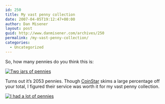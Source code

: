 ```yaml
---
id: 250
title: My vast penny collection
date: 2007-04-05T19:12:47+00:00
author: Dan Misener
layout: post
guid: http://www.danmisener.com/archives/250
permalink: /my-vast-penny-collection/
categories:
  - Uncategorized
---
```

So, how many pennies do you think this is:

[![Two jars of pennies](http://farm1.static.flickr.com/174/442791575_4ee6602090.jpg)](http://www.flickr.com/photos/danmisener/442791575/ "Photo Sharing")

Turns out it&#8217;s 2053 pennies. Though [CoinStar](http://www.coinstarinc.ca/default.htm) skims a large percentage off your total, I figured their service was worth it for my vast penny collection.

[![I had a lot of pennies](http://farm1.static.flickr.com/177/442782812_0234ab4892_o.jpg)](http://www.flickr.com/photos/danmisener/442782812/ "Photo Sharing")